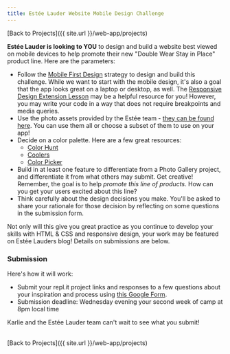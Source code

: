 ```yaml
---
title: Estée Lauder Website Mobile Design Challenge
---
```


[Back to Projects]({{ site.url }}/web-app/projects)

**Estée Lauder is looking to YOU** to design and build a website best viewed on mobile devices to help promote their new "Double Wear Stay in Place" product line. Here are the parameters:
- Follow the [Mobile First Design](https://www.justinmind.com/blog/complete-guide-to-mobile-first-design/#:~:text=What%20is%20mobile%20first%20design,experience%20to%20the%20right%20device) strategy to design and build this challenge. While we want to start with the mobile design, it's also a goal that the app looks great on a laptop or desktop, as well. The [Responsive Design Extension Lesson](https://kodewithklossy.github.io/kwk-virtual-curriculum/web-app/lessons/css-extension-responsive-design/) may be a helpful resource for you! However, you may write your code in a way that does not require breakpoints and media queries.
- Use the photo assets provided by the Estée team - [they can be found here](). You can use them all or choose a subset of them to use on your app!
- Decide on a color palette. Here are a few great resources:
  - [Color Hunt](https://colorhunt.co/)
  - [Coolers](https://coolors.co/)
  - [Color Picker](https://htmlcolorcodes.com/color-picker/)
- Build in at least one feature to differentiate from a Photo Gallery project, and differentiate it from what others may submit. Get creative! Remember, the goal is to help _promote this line of products_. How can you get your users excited about this line? 
- Think carefully about the design decisions you make. You'll be asked to share your rationale for those decision by reflecting on some questions in the submission form.

Not only will this give you great practice as you continue to develop your skills with HTML & CSS and responsive design, your work may be featured on Estée Lauders blog! Details on submissions are below.

### Submission

Here's how it will work:
- Submit your repl.it project links and responses to a few questions about your inspiration and process using [this Google Form](https://forms.gle/6gmfFEKSnG3UhWDy7). 
- Submission deadline: Wednesday evening your second week of camp at 8pm local time

Karlie and the Estée Lauder team can't wait to see what you submit!

<br>
[Back to Projects]({{ site.url }}/web-app/projects)

